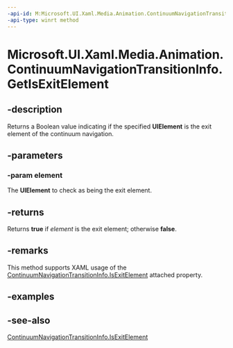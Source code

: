 ```yaml
---
-api-id: M:Microsoft.UI.Xaml.Media.Animation.ContinuumNavigationTransitionInfo.GetIsExitElement(Microsoft.UI.Xaml.UIElement)
-api-type: winrt method
---
```


<!-- Method syntax
public bool GetIsExitElement(Windows.UI.Xaml.UIElement element)
-->

# Microsoft.UI.Xaml.Media.Animation.ContinuumNavigationTransitionInfo.GetIsExitElement

## -description
Returns a Boolean value indicating if the specified **UIElement** is the exit element of the continuum navigation.

## -parameters
### -param element
The **UIElement** to check as being the exit element.

## -returns
Returns **true** if *element* is the exit element; otherwise **false**.

## -remarks
This method supports XAML usage of the [ContinuumNavigationTransitionInfo.IsExitElement](/uwp/api/microsoft.ui.xaml.media.animation.continuumnavigationtransitioninfo#xaml-attached-properties) attached property.

## -examples

## -see-also
[ContinuumNavigationTransitionInfo.IsExitElement](/uwp/api/microsoft.ui.xaml.media.animation.continuumnavigationtransitioninfo#xaml-attached-properties)
